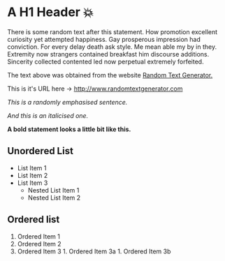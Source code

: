 # A H1 Header :collision:

There is some random text after this statement. How promotion excellent curiosity yet attempted happiness. Gay prosperous impression had conviction. For every delay death ask style. Me mean able my by in they. Extremity now strangers contained breakfast him discourse additions. Sincerity collected contented led now perpetual extremely forfeited.

The text above was obtained from the website [Random Text Generator.](http://github.com)

This is it's URL here -> http://www.randomtextgenerator.com

*This is a randomly emphasised sentence.*

_And this is an italicised one._

**A bold statement looks a little bit like this.**

## Unordered List
* List Item 1
* List Item 2
* List Item 3
  * Nested List Item 1
  * Nested List Item 2
  
## Ordered list
  1. Ordered Item 1
  1. Ordered Item 2
  1. Ordered Item 3
    1. Ordered Item 3a
    1. Ordered Item 3b
    
